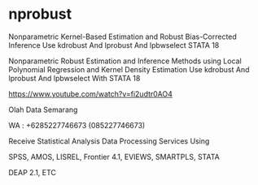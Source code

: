 # nprobust
Nonparametric Kernel-Based Estimation and Robust Bias-Corrected Inference Use kdrobust And lprobust And lpbwselect STATA 18

Nonparametric Robust Estimation and Inference Methods using Local Polynomial Regression and Kernel Density Estimation Use kdrobust And lprobust And lpbwselect With STATA 18

https://www.youtube.com/watch?v=fi2udtr0AO4

Olah Data Semarang

WA : +6285227746673 (085227746673)

Receive Statistical Analysis Data Processing Services Using

SPSS, AMOS, LISREL, Frontier 4.1, EVIEWS, SMARTPLS, STATA

DEAP 2.1, ETC
